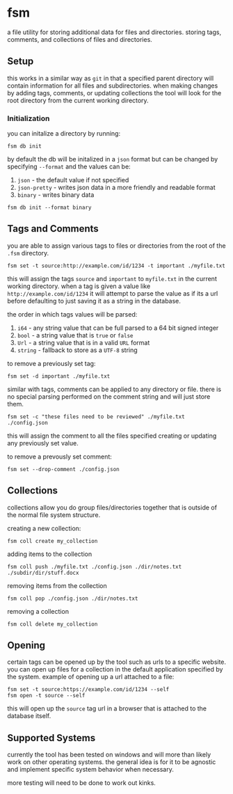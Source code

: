 # fsm

a file utility for storing additional data for files and directories. storing
tags, comments, and collections of files and directories.

## Setup

this works in a similar way as `git` in that a specified parent directory will
contain information for all files and subdirectories. when making changes by
adding tags, comments, or updating collections the tool will look for the root
directory from the current working directory.

### Initialization

you can initalize a directory by running:

```
fsm db init
```

by default the db will be initalized in a `json` format but can be changed by
specifying `--format` and the values can be:

1. `json` - the default value if not specified
2. `json-pretty` - writes json data in a more friendly and readable format
3. `binary` - writes binary data

```
fsm db init --format binary
```

## Tags and Comments

you are able to assign various tags to files or directories from the root of
the `.fsm` directory.

```
fsm set -t source:http://example.com/id/1234 -t important ./myfile.txt
```

this will assign the tags `source` and `important` to `myfile.txt` in the
current working directory. when a tag is given a value like
`http://example.com/id/1234` it will attempt to parse the value as if its a url
before defaulting to just saving it as a string in the database.

the order in which tags values will be parsed:
1. `i64` - any string value that can be full parsed to a 64 bit signed integer
2. `bool` - a string value that is `true` or `false`
3. `Url` - a string value that is in a valid `URL` format
4. `string` - fallback to store as a `UTF-8` string

to remove a previously set tag:

```
fsm set -d important ./myfile.txt
```

similar with tags, comments can be applied to any directory or file. there is
no special parsing performed on the comment string and will just store them.

```
fsm set -c "these files need to be reviewed" ./myfile.txt ./config.json
```

this will assign the comment to all the files specified creating or updating
any previously set value.

to remove a prevously set comment:

```
fsm set --drop-comment ./config.json
```

## Collections

collections allow you do group files/directories together that is outside of
the normal file system structure.

creating a new collection:

```
fsm coll create my_collection
```

adding items to the collection

```
fsm coll push ./myfile.txt ./config.json ./dir/notes.txt ./subdir/dir/stuff.docx
```

removing items from the collection

```
fsm coll pop ./config.json ./dir/notes.txt
```

removing a collection

```
fsm coll delete my_collection
```

## Opening

certain tags can be opened up by the tool such as urls to a specific website.
you can open up files for a collection in the default application specified
by the system. example of opening up a url attached to a file:

```
fsm set -t source:https://example.com/id/1234 --self
fsm open -t source --self
```

this will open up the `source` tag url in a browser that is attached to the
database itself.

## Supported Systems

currently the tool has been tested on windows and will more than likely work
on other operating systems. the general idea is for it to be agnostic and
implement specific system behavior when necessary.

more testing will need to be done to work out kinks.
